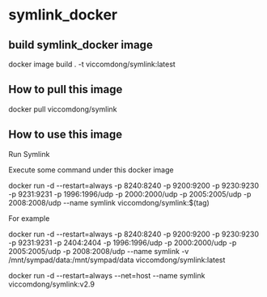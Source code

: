 # symlink_docker

## build symlink_docker image

docker image build . -t viccomdong/symlink:latest

## How to pull this image

docker pull viccomdong/symlink

## How to use this image

Run Symlink

Execute some command under this docker image

docker run -d --restart=always -p 8240:8240 -p 9200:9200 -p 9230:9230 -p 9231:9231 -p 1996:1996/udp -p 2000:2000/udp -p 2005:2005/udp -p 2008:2008/udp --name symlink  viccomdong/symlink:$(tag)

For example

docker run -d --restart=always -p 8240:8240 -p 9200:9200 -p 9230:9230 -p 9231:9231 -p 2404:2404 -p 1996:1996/udp -p 2000:2000/udp -p 2005:2005/udp -p 2008:2008/udp --name symlink -v /mnt/sympad/data:/mnt/sympad/data viccomdong/symlink:latest

docker run -d --restart=always --net=host --name symlink viccomdong/symlink:v2.9
